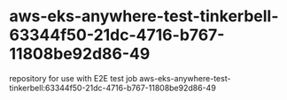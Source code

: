 # aws-eks-anywhere-test-tinkerbell-63344f50-21dc-4716-b767-11808be92d86-49
repository for use with E2E test job aws-eks-anywhere-test-tinkerbell:63344f50-21dc-4716-b767-11808be92d86-49
